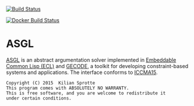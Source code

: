 [![Build Status](https://travis-ci.org/kisp/asgl.svg?branch=master)](https://travis-ci.org/kisp/asgl)

[![Docker Build Status](http://hubstatus.container42.com/kisp/asgl)](https://registry.hub.docker.com/u/kisp/asgl)

# ASGL

[ASGL](https://github.com/kisp/asgl#asgl) is an abstract argumentation
solver implemented in
[Embeddable Common Lisp (ECL)](http://cliki.net/ecl) and
[GECODE](http://www.gecode.org/), a toolkit for developing
constraint-based systems and applications. The interface conforms to
[ICCMA15](http://argumentationcompetition.org/2015/rules.html).

    Copyright (C) 2015  Kilian Sprotte
    This program comes with ABSOLUTELY NO WARRANTY.
    This is free software, and you are welcome to redistribute it
    under certain conditions.
